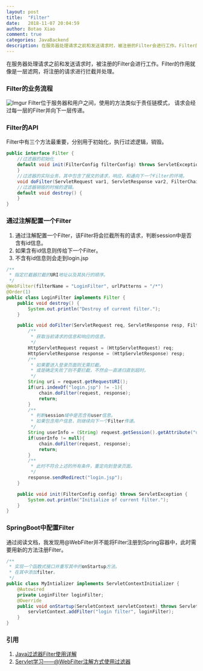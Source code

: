 ```yaml
---
layout: post
title:  "Filter"
date:   2018-11-07 20:04:59
author: Botao Xiao
comment: true
categories: JavaBackend
description: 在服务器处理请求之前和发送请求时，被注册的Filter会进行工作。Filter的作用就像是一层滤网，将注册的请求进行拦截并处理。
---
```

在服务器处理请求之前和发送请求时，被注册的Filter会进行工作。Filter的作用就像是一层滤网，将注册的请求进行拦截并处理。

### Filter的业务流程
![Imgur](https://i.imgur.com/NaH2eSn.png)
Filter位于服务器和用户之间，使用的方法类似于责任链模式， 请求会经过每一层的Filter并向下一层传递。

### Filter的API
Filter中有三个方法最重要，分别用于初始化，执行过滤逻辑，销毁。
```Java
public interface Filter {
    //过滤器的初始化
    default void init(FilterConfig filterConfig) throws ServletException {
    }
    //过滤器的实际业务，其中包含了报文的请求，响应，和通向下一个Filter的环境。
    void doFilter(ServletRequest var1, ServletResponse var2, FilterChain var3) throws IOException, ServletException;
    //过滤器销毁的时候的逻辑。
    default void destroy() {
    }
}
```

### 通过注解配置一个Filter
1. 通过注解配置一个Filter，该Filter将会拦截所有的请求，判断session中是否含有id信息。
2. 如果含有id信息则传给下一个Filter。
3. 不含有id信息则会走到login.jsp
```Java
/**
 * 指定拦截器拦截的URI地址以及其执行的顺序。
 */
@WebFilter(filterName = "LoginFilter", urlPatterns = "/*")
@Order(1)
public class LoginFilter implements Filter {
    public void destroy() {
        System.out.println("Destroy of current filter.");
    }

    public void doFilter(ServletRequest req, ServletResponse resp, FilterChain chain) throws ServletException, IOException {
        /**
         * 获取当前请求的信息和响应的信息。
         */
        HttpServletRequest request = (HttpServletRequest) req;
        HttpServletResponse response = (HttpServletResponse) resp;
        /**
         * 如果要进入登录页面则无需拦截。
         * 或是确定失败了则不要拦截，不然会一直递归直到超时。
         */
        String uri = request.getRequestURI();
        if(uri.indexOf("login.jsp") != -1){
            chain.doFilter(request, response);
            return;
        }
        /**
         * 判断session域中是否含有user信息。
         * 如果包含用户信息，则继续向下一个Filter传递。
         */
        String userInfo = (String) request.getSession().getAttribute("userInfo");
        if(userInfo != null){
            chain.doFilter(request, response);
            return;
        }
        /**
         * 此时不符合上述的所有条件，重定向到登录页面。
         */
        response.sendRedirect("login.jsp");
    }

    public void init(FilterConfig config) throws ServletException {
        System.out.println("Initialize of current filter.");
    }
}
```

### SpringBoot中配置Filter
通过阅读文档，我发现用@WebFilter并不能将Filter注册到Spring容器中，此时需要用新的方法注册Filter。
```Java
/**
 * 实现一个函数式接口并重写其中的onStartup方法。
 * 在其中添加filter。
 */
public class MyIntializer implements ServletContextInitializer {
    @Autowired
    private LoginFilter loginFilter;
    @Override
    public void onStartup(ServletContext servletContext) throws ServletException {
        servletContext.addFilter("login filter", loginFilter);
    }
}
```

### 引用
1. [Java过滤器Filter使用详解](https://www.cnblogs.com/ygj0930/p/6374212.html)
2. [Servlet学习——@WebFilter注解方式使用过滤器](https://blog.csdn.net/qq_32953185/article/details/79507972)
